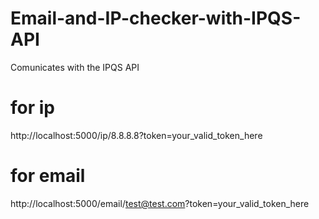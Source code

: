 # Email-and-IP-checker-with-IPQS-API

Comunicates with the IPQS API 

# for ip
http://localhost:5000/ip/8.8.8.8?token=your_valid_token_here

# for email
http://localhost:5000/email/test@test.com?token=your_valid_token_here
